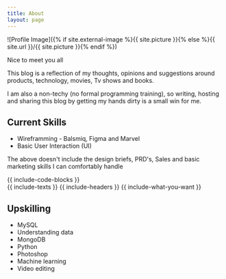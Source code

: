 ```yaml
---
title: About
layout: page
---
```

![Profile Image]({% if site.external-image %}{{ site.picture }}{% else %}{{ site.url }}/{{ site.picture }}{% endif %})

<p>Nice to meet you all</p>

<p>This blog is a reflection of my thoughts, opinions and suggestions around products, technology, movies, Tv shows and books.</p>

<p> I am also a non-techy (no formal programming training), so writing, hosting and sharing this blog by getting my hands dirty is a small win for me.</p>

<h2>Current Skills</h2>

<ul class="skill-list">      
	<li> Wireframming - Balsmiq, Figma and Marvel</li>
	<li> Basic User Interaction (UI)</li>
</ul>

<p> The above doesn't include the design briefs, PRD's, Sales and basic marketing skills I can comfortably handle </p>

<div class="row">
    <div class="col-md-6">
        {{ include-code-blocks }}
    </div>
    <div class="col-md-6">
        {{ include-texts }}
        {{ include-headers }}
        {{ include-what-you-want }}
    </div>
</div>

<h2>Upskilling</h2>

<ul class="skill-list">
	<li> MySQL </li>
	<li> Understanding data </li>
	<li> MongoDB </li>
	<li> Python </li>
	<li> Photoshop </li>
	<li> Machine learning </li>
	<li> Video editing </li>
